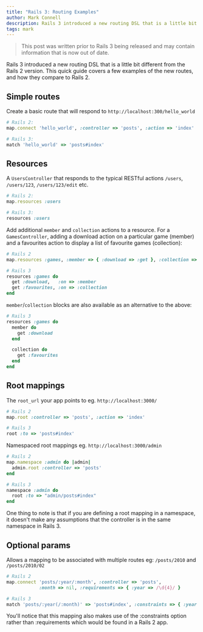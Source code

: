 ```yaml
---
title: "Rails 3: Routing Examples"
author: Mark Connell
description: Rails 3 introduced a new routing DSL that is a little bit different from the Rails 2 version. This quick guide covers a few examples of the new routes, and how they compare to Rails 2.
tags: mark
---
```


> This post was written prior to Rails 3 being released and may contain information that is now out of date.

Rails 3 introduced a new routing DSL that is a little bit different from the Rails 2 version. This quick guide covers a few examples of the new routes, and how they compare to Rails 2.

## Simple routes

Create a basic route that will respond to `http://localhost:300/hello_world`

```ruby
# Rails 2:
map.connect 'hello_world', :controller => 'posts', :action => 'index'

# Rails 3:
match 'hello_world' => 'posts#index'
```

## Resources

A `UsersController` that responds to the typical RESTful actions `/users`, `/users/123`, `/users/123/edit` etc.

```ruby
# Rails 2:
map.resources :users

# Rails 3:
resources :users
```

Add additional `member` and `collection` actions to a resource. For a `GamesController`, adding a download action on a particular game (member) and a favourites action to display a list of favourite games (collection):

```ruby
# Rails 2
map.resources :games, :member => { :download => :get }, :collection => { :favourites => :get }

# Rails 3
resources :games do
  get :download,   :on => :member
  get :favourites, :on => :collection
end
```

`member`/`collection` blocks are also available as an alternative to the above:

```ruby
# Rails 3
resources :games do
  member do
    get :download
  end

  collection do
    get :favourites
  end
end
```

## Root mappings
The `root_url` your app points to eg. `http://localhost:3000/`

```ruby
# Rails 2
map.root :controller => 'posts', :action => 'index'

# Rails 3
root :to => 'posts#index'
```

Namespaced root mappings eg. `http://localhost:3000/admin`

```ruby
# Rails 2
map.namespace :admin do |admin|
  admin.root :controller => 'posts'
end

# Rails 3
namespace :admin do
  root :to => "admin/posts#index"
end
```

One thing to note is that if you are defining a root mapping in a namespace, it doesn't make any assumptions that the controller is in the same namespace in Rails 3.

## Optional params
Allows a mapping to be associated with multiple routes eg: `/posts/2010` and `/posts/2010/02`

```ruby
# Rails 2
map.connect 'posts/:year/:month', :controller => 'posts',
            :month => nil, :requirements => { :year => /\d{4}/ }

# Rails 3
match 'posts/:year(/:month)' => 'posts#index', :constraints => { :year => /\d{4}/ }
```

You'll notice that this mapping also makes use of the :constraints option rather than :requirements which would be found in a Rails 2 app.
